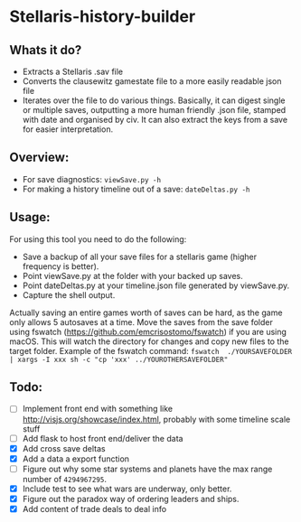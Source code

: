# Stellaris-history-builder

## Whats it do?
- Extracts a Stellaris .sav file
- Converts the clausewitz gamestate file to a more easily readable json file
- Iterates over the file to do various things.
Basically, it can digest single or multiple saves, outputting a more human friendly .json file, stamped with date and organised by civ. It can also extract the keys from a save for easier interpretation.


## Overview:
- For save diagnostics: `viewSave.py -h`
- For making a history timeline out of a save: `dateDeltas.py -h`

## Usage:
For using this tool you need to do the following:
- Save a backup of all your save files for a stellaris game (higher frequency is better).
- Point viewSave.py at the folder with your backed up saves.
- Point dateDeltas.py at your timeline.json file generated by viewSave.py.
- Capture the shell output.

Actually saving an entire games worth of saves can be hard, as the game only allows 5 autosaves at a time. Move the saves from the save folder using fswatch (https://github.com/emcrisostomo/fswatch) if you are using macOS. This will watch the directory for changes and copy new files to the target folder. Example of the fswatch command:
`fswatch  ./YOURSAVEFOLDER | xargs -I xxx sh -c "cp 'xxx' ../YOUROTHERSAVEFOLDER"`


## Todo:
- [ ] Implement front end with something like http://visjs.org/showcase/index.html, probably with some timeline scale stuff
- [ ] Add flask to host front end/deliver the data
- [x] Add cross save deltas
- [x] Add a data a export function
- [ ] Figure out why some star systems and planets have the max range number of `4294967295`.
- [x] Include test to see what wars are underway, only better.
- [x] Figure out the paradox way of ordering leaders and ships.
- [x] Add content of trade deals to deal info